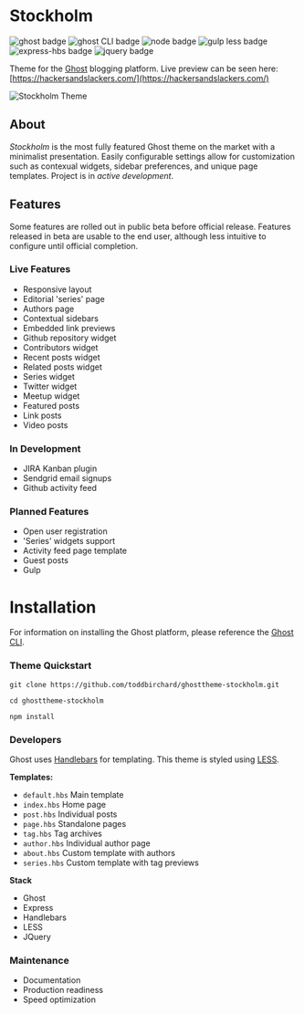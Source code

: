 # Stockholm

![ghost badge](https://img.shields.io/badge/ghost-1.22.4-green.svg?longCache=true&style=flat-square)
![ghost CLI badge](https://img.shields.io/badge/ghost_CLI-1.6.0-green.svg?longCache=true&style=flat-square)
![node badge](https://img.shields.io/badge/node-%3E6.9%20%3C7.*-green.svg?longCache=true&style=flat-square)
![gulp less badge](https://img.shields.io/badge/less_js-3.0.2-green.svg?longCache=true&style=flat-square)
![express-hbs badge](https://img.shields.io/badge/express_hbs-1.0.4-green.svg?longCache=true&style=flat-square)
![jquery badge](https://img.shields.io/badge/jquery-3.3.1-green.svg?longCache=true&style=flat-square)


Theme for the [Ghost](https://github.com/TryGhost) blogging platform. Live preview can be seen here: [https://hackersandslackers.com/](https://hackersandslackers.com/)

![Stockholm Theme](https://miscellaneous.nyc3.digitaloceanspaces.com/stockholm.jpg)

## About

_Stockholm_ is the most fully featured Ghost theme on the market with a minimalist presentation. Easily configurable settings allow for customization such as contexual widgets, sidebar preferences, and unique page templates. Project is in *active development*.

## Features

Some features are rolled out in public beta before official release. Features released in beta are usable to the end user, although less intuitive to configure until official completion.

### Live Features

- Responsive layout
- Editorial 'series' page
- Authors page
- Contextual sidebars
- Embedded link previews
- Github repository widget
- Contributors widget
- Recent posts widget
- Related posts widget
- Series widget
- Twitter widget
- Meetup widget
- Featured posts
- Link posts
- Video posts

### In Development

- JIRA Kanban plugin
- Sendgrid email signups
- Github activity feed

### Planned Features

- Open user registration
- 'Series' widgets support
- Activity feed page template
- Guest posts
- Gulp

# Installation

For information on installing the Ghost platform, please reference the [Ghost CLI](https://docs.ghost.org/docs/cli-install).

### Theme Quickstart

```
git clone https://github.com/toddbirchard/ghosttheme-stockholm.git

cd ghosttheme-stockholm

npm install
```

### Developers

Ghost uses [Handlebars](http://handlebarsjs.com/) for templating. This theme is styled using [LESS](http://lesscss.org/).

**Templates:**

- `default.hbs` Main template
- `index.hbs` Home page
- `post.hbs` Individual posts
- `page.hbs` Standalone pages
- `tag.hbs` Tag archives
- `author.hbs` Individual author page
- `about.hbs` Custom template with authors
- `series.hbs` Custom template with tag previews

**Stack**

- Ghost
- Express
- Handlebars
- LESS
- JQuery

### Maintenance

- Documentation
- Production readiness
- Speed optimization

